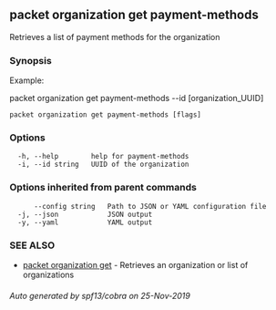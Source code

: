 ## packet organization get payment-methods

Retrieves a list of payment methods for the organization

### Synopsis

Example:

packet organization get payment-methods --id [organization_UUID]



```
packet organization get payment-methods [flags]
```

### Options

```
  -h, --help        help for payment-methods
  -i, --id string   UUID of the organization
```

### Options inherited from parent commands

```
      --config string   Path to JSON or YAML configuration file
  -j, --json            JSON output
  -y, --yaml            YAML output
```

### SEE ALSO

* [packet organization get](packet_organization_get.md)	 - Retrieves an organization or list of organizations

###### Auto generated by spf13/cobra on 25-Nov-2019
